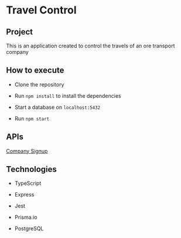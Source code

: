 # Travel Control

## Project

This is an application created to control the travels of an ore transport company

## How to execute

- Clone the repository

- Run `npm install` to install the dependencies

- Start a database on `localhost:5432`

- Run `npm start`

## APIs

[Company Signup](docs/signup/company.signup.md)

## Technologies

- TypeScript

- Express

- Jest

- Prisma.io

- PostgreSQL
